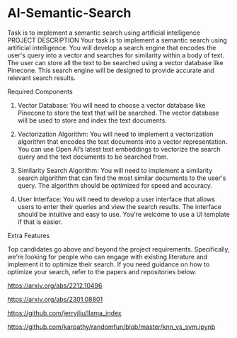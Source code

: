 # AI-Semantic-Search
Task is to implement a semantic search using artificial intelligence
PROJECT DESCRIPTION
Your task is to implement a semantic search using artificial intelligence. You will develop a search engine that encodes the user's query into a vector and searches for similarity within a body of text. The user can store all the text to be searched using a vector database like Pinecone. This search engine will be designed to provide accurate and relevant search results.

Required Components

1. Vector Database: You will need to choose a vector database like Pinecone to store the text that will be searched. The vector database will be used to store and index the text documents.

2. Vectorization Algorithm: You will need to implement a vectorization algorithm that encodes the text documents into a vector representation. You can use Open AI’s latest text embeddings to vectorize the search query and the text documents to be searched from.

3. Similarity Search Algorithm: You will need to implement a similarity search algorithm that can find the most similar documents to the user's query. The algorithm should be optimized for speed and accuracy.

4. User Interface: You will need to develop a user interface that allows users to enter their queries and view the search results. The interface should be intuitive and easy to use. You're welcome to use a UI template if that is easier.


Extra Features

Top candidates go above and beyond the project requirements. Specifically, we're looking for people who can engage with existing literature and implement it to optimize their search. If you need guidance on how to optimize your search, refer to the papers and repositories below.

https://arxiv.org/abs/2212.10496

https://arxiv.org/abs/2301.08801

https://github.com/jerryjliu/llama_index

https://github.com/karpathy/randomfun/blob/master/knn_vs_svm.ipynb

